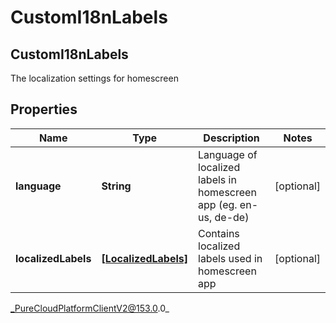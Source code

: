 # CustomI18nLabels

## CustomI18nLabels
The localization settings for homescreen

## Properties

|Name | Type | Description | Notes|
|------------ | ------------- | ------------- | -------------|
| **language** | **String** | Language of localized labels in homescreen app (eg. en-us, de-de) | [optional] |
| **localizedLabels** | [**[LocalizedLabels]**](LocalizedLabels) | Contains localized labels used in homescreen app | [optional] |



_PureCloudPlatformClientV2@153.0.0_
